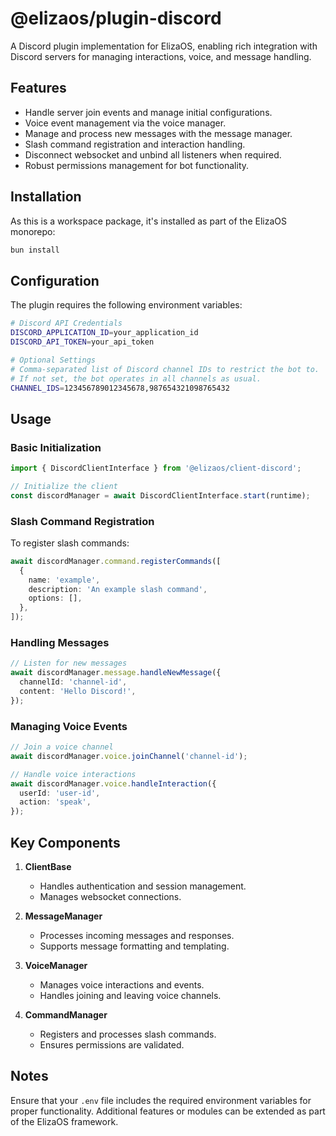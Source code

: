 # @elizaos/plugin-discord

A Discord plugin implementation for ElizaOS, enabling rich integration with Discord servers for managing interactions, voice, and message handling.

## Features

- Handle server join events and manage initial configurations.
- Voice event management via the voice manager.
- Manage and process new messages with the message manager.
- Slash command registration and interaction handling.
- Disconnect websocket and unbind all listeners when required.
- Robust permissions management for bot functionality.

## Installation

As this is a workspace package, it's installed as part of the ElizaOS monorepo:

```bash
bun install
```

## Configuration

The plugin requires the following environment variables:

```bash
# Discord API Credentials
DISCORD_APPLICATION_ID=your_application_id
DISCORD_API_TOKEN=your_api_token

# Optional Settings
# Comma-separated list of Discord channel IDs to restrict the bot to.
# If not set, the bot operates in all channels as usual.
CHANNEL_IDS=123456789012345678,987654321098765432
```

## Usage

### Basic Initialization

```typescript
import { DiscordClientInterface } from '@elizaos/client-discord';

// Initialize the client
const discordManager = await DiscordClientInterface.start(runtime);
```

### Slash Command Registration

To register slash commands:

```typescript
await discordManager.command.registerCommands([
  {
    name: 'example',
    description: 'An example slash command',
    options: [],
  },
]);
```

### Handling Messages

```typescript
// Listen for new messages
await discordManager.message.handleNewMessage({
  channelId: 'channel-id',
  content: 'Hello Discord!',
});
```

### Managing Voice Events

```typescript
// Join a voice channel
await discordManager.voice.joinChannel('channel-id');

// Handle voice interactions
await discordManager.voice.handleInteraction({
  userId: 'user-id',
  action: 'speak',
});
```

## Key Components

1. **ClientBase**

   - Handles authentication and session management.
   - Manages websocket connections.

2. **MessageManager**

   - Processes incoming messages and responses.
   - Supports message formatting and templating.

3. **VoiceManager**

   - Manages voice interactions and events.
   - Handles joining and leaving voice channels.

4. **CommandManager**
   - Registers and processes slash commands.
   - Ensures permissions are validated.

## Notes

Ensure that your `.env` file includes the required environment variables for proper functionality. Additional features or modules can be extended as part of the ElizaOS framework.
